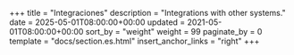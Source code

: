 +++
title = "Integraciones"
description = "Integrations with other systems."
date = 2025-05-01T08:00:00+00:00
updated = 2021-05-01T08:00:00+00:00
sort_by = "weight"
weight = 99
paginate_by = 0
template = "docs/section.es.html"
insert_anchor_links = "right"
+++
